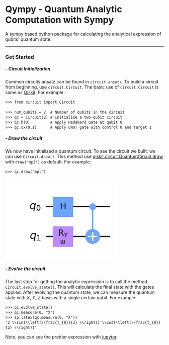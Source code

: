 # Qympy - Quantum Analytic Computation with Sympy
A sympy based python package for calculating the analytical expression of qubits' quantum state.

---

### Get Started

##### - Circuit Initialization
Common circuits ansatz can be found in `circuit.ansatz`. To build a circuit from beginning, use `circuit.Circuit`. The basic use of `circuit.Circuit` is same as [Qiskit](https://qiskit.org). For example:
```python3
>>> from circuit import Circuit

>>> num_qubits = 2  # Number of qubits in the circuit
>>> qc = Circuit(2) # Initialize a two-qubit circuit
>>> qc.h(0)         # Apply Hadamard Gate at qubit 0
>>> qc.cx(0,1)      # Apply CNOT gate with control 0 and target 1
```

##### - Draw the circuit
We now have initialized a quantum circuit. To see the circuit we built, we can use `Circuit.draw()`. This method use [qiskit.circuit.QuantumCircuit.draw](https://qiskit.org/documentation/stubs/qiskit.circuit.QuantumCircuit.draw.html) with `draw('mpl')` as default. For example:
```python3
>>> qc.draw("mpl")
```
![plot](./example/example_readme.png)

##### - Evolve the circuit
The last step for getting the analytic expression is to call the method `Circuit.evolve_state()`. This will calculate the final state with the gates applied. After evolving the quantum state, we can measure the quantum state with *X*, *Y*, *Z* basis with a single certain qubit. For example:
```python3
>>> qc.evolve_state()
>>> qc.measure(0, "X")
>>> sp.latex(qc.measure(0, "X"))
'2 \\sin{\\left(\\frac{t_{0}}{2} \\right)} \\cos{\\left(\\frac{t_{0}}{2} \\right)}'
```
Note, you can see the prettier expression with [jupyter](https://jupyter.org).